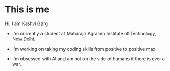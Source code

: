 # This is me

Hi, I am Kashvi Garg

- I'm currently a student at Maharaja Agrasen Institute of Technology, New Delhi.

- I'm working on taking my coding skills from positive to positive max.
 
- I'm obsessed with AI and am not on the side of humans if there is ever a war. 

